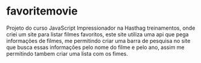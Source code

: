 # favoritemovie
Projeto do curso JavaScript Impressionador na Hasthag treinamentos, onde criei um site para listar filmes favoritos, este site utiliza uma api que pega informações de filmes, me permitindo criar uma barra de pesquisa no site que busca essas informações pelo nome do filme e pelo ano, assim me permitindo tambem criar uma lista com os fimes.
